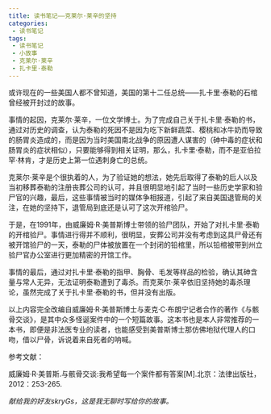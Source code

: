 ```yaml
---
title: 读书笔记——克莱尔·莱辛的坚持
categories:
 - 读书笔记
tags:
 - 读书笔记
 - 小故事
 - 克莱尔·莱辛
 - 扎卡里·泰勒
---
```


或许现在的一些美国人都不曾知道，美国的第十二任总统——扎卡里·泰勒的石棺曾经被开封过的故事。

事情的起因，克莱尔·莱辛，一位文学博士。为了完成自己关于扎卡里·泰勒的书，通过对历史的调查，认为泰勒的死因不是因为吃下新鲜蔬菜、樱桃和冰牛奶而导致的肠胃炎造成的，而是因为当时美国南北战争的原因遭人谋害的（砷中毒的症状和肠胃炎的症状相似），只要能够得到相关证明，那么，扎卡里·泰勒，而不是亚伯拉罕·林肯，才是历史上第一位遇刺身亡的总统。

克莱尔·莱辛是个很执着的人，为了验证她的想法，她先后取得了泰勒的后人以及当初移葬泰勒的注册丧葬公司的认可，并且很明显地引起了当时一些历史学家和验尸官的兴趣，最后，这些事情被当时的媒体争相报道，引起了来自美国退管局的关注，在她的坚持下，退管局到底还是认可了这次开棺验尸。

于是，在1991年，由威廉姆·R·美普斯博士带领的验尸团队，开始了对扎卡里·泰勒的开棺验尸。事情进行得并不顺利，很明显，安葬公司并没有考虑到这具尸骨还有被开馆验尸的一天，泰勒的尸体被放置在一个封闭的铅棺里，所以铅棺被带到州立验尸官办公室进行更加精密的开馆工作。

事情的最后，通过对扎卡里·泰勒的指甲、胸骨、毛发等样品的检验，确认其砷含量与常人无异，无法证明泰勒遭到了毒杀。而克莱尔·莱辛依旧坚持她的毒杀理论，虽然完成了关于扎卡里·泰勒的书，但并没有出版。

以上内容完全改编自威廉姆·R·美普斯博士与麦克·C·布朗宁记者合作的著作《与骸骨交谈》，是其中众多怪诞案件中的一个短篇故事。这本书也是本人非常推荐的一本书，即便是非法医专业的读者，也能感受到美普斯博士那仿佛地狱代理人的口吻，借以尸骨，诉说着来自死者的呐喊。

参考文献：

威廉姆·R·美普斯.与骸骨交谈:我希望每一个案件都有答案\[M\].北京：法律出版社，2012：253-265.

*献给我的好友skryGs，这是我无聊时写给你的故事。*